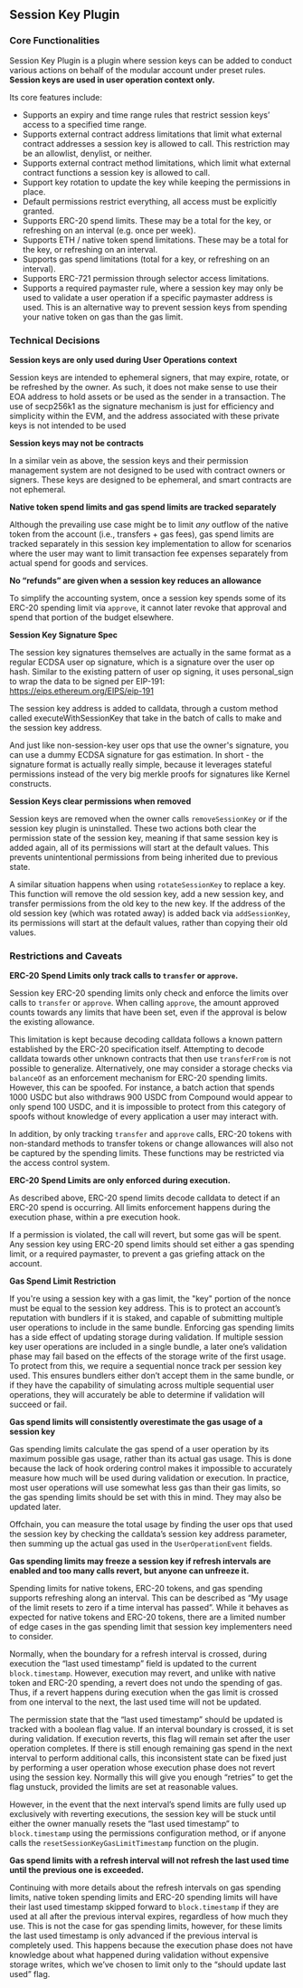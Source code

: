 ## Session Key Plugin

### Core Functionalities

Session Key Plugin is a plugin where session keys can be added to conduct various actions on behalf of the modular account under preset rules. **Session keys are used in user operation context only.**

Its core features include:

- Supports an expiry and time range rules that restrict session keys’ access to a specified time range.
- Supports external contract address limitations that limit what external contract addresses a session key is allowed to call. This restriction may be an allowlist, denylist, or neither.
- Supports external contract method limitations, which limit what external contract functions a session key is allowed to call.
- Support key rotation to update the key while keeping the permissions in place.
- Default permissions restrict everything, all access must be explicitly granted.
- Supports ERC-20 spend limits. These may be a total for the key, or refreshing on an interval (e.g. once per week).
- Supports ETH / native token spend limitations. These may be a total for the key, or refreshing on an interval.
- Supports gas spend limitations (total for a key, or refreshing on an interval).
- Supports ERC-721 permission through selector access limitations.
- Supports a required paymaster rule, where a session key may only be used to validate a user operation if a specific paymaster address is used. This is an alternative way to prevent session keys from spending your native token on gas than the gas limit.

### Technical Decisions

**Session keys are only used during User Operations context**

Session keys are intended to ephemeral signers, that may expire, rotate, or be refreshed by the owner. As such, it does not make sense to use their EOA address to hold assets or be used as the sender in a transaction. The use of secp256k1 as the signature mechanism is just for efficiency and simplicity within the EVM, and the address associated with these private keys is not intended to be used

**Session keys may not be contracts**

In a similar vein as above, the session keys and their permission management system are not designed to be used with contract owners or signers. These keys are designed to be ephemeral, and smart contracts are not ephemeral.

**Native token spend limits and gas spend limits are tracked separately**

Although the prevailing use case might be to limit _any_ outflow of the native token from the account (i.e., transfers + gas fees), gas spend limits are tracked separately in this session key implementation to allow for scenarios where the user may want to limit transaction fee expenses separately from actual spend for goods and services.

**No “refunds” are given when a session key reduces an allowance**

To simplify the accounting system, once a session key spends some of its ERC-20 spending limit via `approve`, it cannot later revoke that approval and spend that portion of the budget elsewhere.

**Session Key Signature Spec**

The session key signatures themselves are actually in the same format as a regular ECDSA user op signature, which is a signature over the user op hash. Similar to the existing pattern of user op signing, it uses personal_sign to wrap the data to be signed per EIP-191: https://eips.ethereum.org/EIPS/eip-191

The session key address is added to calldata, through a custom method called executeWithSessionKey that take in the batch of calls to make and the session key address.

And just like non-session-key user ops that use the owner's signature, you can use a dummy ECDSA signature for gas estimation. In short - the signature format is actually really simple, because it leverages stateful permissions instead of the very big merkle proofs for signatures like Kernel constructs.

**Session Keys clear permissions when removed**

Session keys are removed when the owner calls `removeSessionKey` or if the session key plugin is uninstalled. These two actions both clear the permission state of the session key, meaning if that same session key is added again, all of its permissions will start at the default values. This prevents unintentional permissions from being inherited due to previous state.

A similar situation happens when using `rotateSessionKey` to replace a key. This function will remove the old session key, add a new session key, and transfer permissions from the old key to the new key. If the address of the old session key (which was rotated away) is added back via `addSessionKey`, its permissions will start at the default values, rather than copying their old values.

### Restrictions and Caveats

**ERC-20 Spend Limits only track calls to `transfer` or `approve`.**

Session key ERC-20 spending limits only check and enforce the limits over calls to `transfer` or `approve`. When calling `approve`, the amount approved counts towards any limits that have been set, even if the approval is below the existing allowance.

This limitation is kept because decoding calldata follows a known pattern established by the ERC-20 specification itself. Attempting to decode calldata towards other unknown contracts that then use `transferFrom` is not possible to generalize. Alternatively, one may consider a storage checks via `balanceOf` as an enforcement mechanism for ERC-20 spending limits. However, this can be spoofed. For instance, a batch action that spends 1000 USDC but also withdraws 900 USDC from Compound would appear to only spend 100 USDC, and it is impossible to protect from this category of spoofs without knowledge of every application a user may interact with.

In addition, by only tracking `transfer` and `approve` calls, ERC-20 tokens with non-standard methods to transfer tokens or change allowances will also not be captured by the spending limits. These functions may be restricted via the access control system.

**ERC-20 Spend Limits are only enforced during execution.**

As described above, ERC-20 spend limits decode calldata to detect if an ERC-20 spend is occurring. All limits enforcement happens during the execution phase, within a pre execution hook.

If a permission is violated, the call will revert, but some gas will be spent. Any session key using ERC-20 spend limits should set either a gas spending limit, or a required paymaster, to prevent a gas griefing attack on the account.

**Gas Spend Limit Restriction**

If you're using a session key with a gas limit, the "key" portion of the nonce must be equal to the session key address. This is to protect an account’s reputation with bundlers if it is staked, and capable of submitting multiple user operations to include in the same bundle. Enforcing gas spending limits has a side effect of updating storage during validation. If multiple session key user operations are included in a single bundle, a later one’s validation phase may fail based on the effects of the storage write of the first usage. To protect from this, we require a sequential nonce track per session key used. This ensures bundlers either don’t accept them in the same bundle, or if they have the capability of simulating across multiple sequential user operations, they will accurately be able to determine if validation will succeed or fail.

**Gas spend limits will consistently overestimate the gas usage of a session key**

Gas spending limits calculate the gas spend of a user operation by its maximum possible gas usage, rather than its actual gas usage. This is done because the lack of hook ordering control makes it impossible to accurately measure how much will be used during validation or execution. In practice, most user operations will use somewhat less gas than their gas limits, so the gas spending limits should be set with this in mind. They may also be updated later.

Offchain, you can measure the total usage by finding the user ops that used the session key by checking the calldata’s session key address parameter, then summing up the actual gas used in the `UserOperationEvent` fields.

**Gas spending limits may freeze a session key if refresh intervals are enabled and too many calls revert, but anyone can unfreeze it.**

Spending limits for native tokens, ERC-20 tokens, and gas spending supports refreshing along an interval. This can be described as “My usage of the limit resets to zero if a time interval has passed”. While it behaves as expected for native tokens and ERC-20 tokens, there are a limited number of edge cases in the gas spending limit that session key implementers need to consider.

Normally, when the boundary for a refresh interval is crossed, during execution the “last used timestamp” field is updated to the current `block.timestamp`. However, execution may revert, and unlike with native token and ERC-20 spending, a revert does not undo the spending of gas. Thus, if a revert happens during execution when the gas limit is crossed from one interval to the next, the last used time will not be updated.

The permission state that the “last used timestamp” should be updated is tracked with a boolean flag value. If an interval boundary is crossed, it is set during validation. If execution reverts, this flag will remain set after the user operation completes. If there is still enough remaining gas spend in the next interval to perform additional calls, this inconsistent state can be fixed just by performing a user operation whose execution phase does not revert using the session key. Normally this will give you enough “retries” to get the flag unstuck, provided the limits are set at reasonable values.

However, in the event that the next interval’s spend limits are fully used up exclusively with reverting executions, the session key will be stuck until either the owner manually resets the “last used timestamp” to `block.timestamp` using the permissions configuration method, or if anyone calls the `resetSessionKeyGasLimitTimestamp` function on the plugin.

**Gas spend limits with a refresh interval will not refresh the last used time until the previous one is exceeded.**

Continuing with more details about the refresh intervals on gas spending limits, native token spending limits and ERC-20 spending limits will have their last used timestamp skipped forward to `block.timestamp` if they are used at all after the previous interval expires, regardless of how much they use. This is not the case for gas spending limits, however, for these limits the last used timestamp is only advanced if the previous interval is completely used. This happens because the execution phase does not have knowledge about what happened during validation without expensive storage writes, which we’ve chosen to limit only to the “should update last used” flag.

